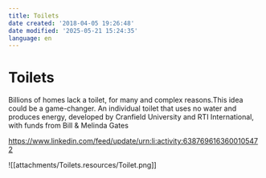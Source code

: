 ```yaml
---
title: Toilets
date created: '2018-04-05 19:26:48'
date modified: '2025-05-21 15:24:35'
language: en
---
```



# Toilets

Billions of homes lack a toilet, for many and complex reasons.This idea could be a game-changer. An individual toilet that uses no water and produces energy, developed by Cranfield University and RTI International, with funds from Bill & Melinda Gates

<https://www.linkedin.com/feed/update/urn:li:activity:6387696163600105472>

![[attachments/Toilets.resources/Toilet.png]]
